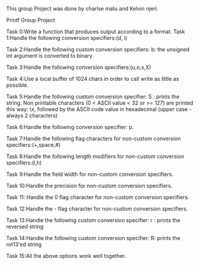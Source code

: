 This group Project was done by charlse matu and Kelvin njeri.

Printf Group Project

Task 0:Write a function that produces output according to a format.
Task 1:Handle the following conversion specifiers:(d, i)

Task 2:Handle the following custom conversion specifiers:
b: the unsigned int argument is converted to binary

Task 3:Handle the following conversion specifiers:(u,o,x,X)

Task 4:Use a local buffer of 1024 chars in order to call write as little as possible.

Task 5:Handle the following custom conversion specifier:
S : prints the string.
Non printable characters (0 < ASCII value < 32 or >= 127) are printed this way: \x, followed by the ASCII code value in hexadecimal (upper case - always 2 characters)

Task 6:Handle the following conversion specifier: p.

Task 7:Handle the following flag characters for non-custom conversion specifiers:(+,space,#)

Task 8:Handle the following length modifiers for non-custom conversion specifiers:(l,h)

Task 9:Handle the field width for non-custom conversion specifiers.

Task 10:Handle the precision for non-custom conversion specifiers.

Task 11: Handle the 0 flag character for non-custom conversion specifiers.

Task 12:Handle the - flag character for non-custom conversion specifiers.

Task 13:Handle the following custom conversion specifier:
r : prints the reversed string

Task 14:Handle the following custom conversion specifier:
R: prints the rot13'ed string

Task 15:All the above options work well together.
